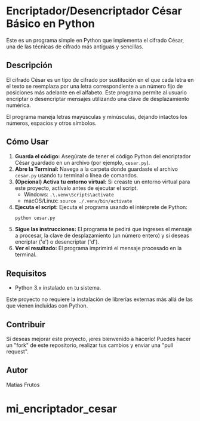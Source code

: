 # Encriptador/Desencriptador César Básico en Python

Este es un programa simple en Python que implementa el cifrado César, una de las técnicas de cifrado más antiguas y sencillas.

## Descripción

El cifrado César es un tipo de cifrado por sustitución en el que cada letra en el texto se reemplaza por una letra correspondiente a un número fijo de posiciones más adelante en el alfabeto. Este programa permite al usuario encriptar o desencriptar mensajes utilizando una clave de desplazamiento numérica.

El programa maneja letras mayúsculas y minúsculas, dejando intactos los números, espacios y otros símbolos.

## Cómo Usar

1.  **Guarda el código:** Asegúrate de tener el código Python del encriptador César guardado en un archivo (por ejemplo, `cesar.py`).
2.  **Abre la Terminal:** Navega a la carpeta donde guardaste el archivo `cesar.py` usando tu terminal o línea de comandos.
3.  **(Opcional) Activa tu entorno virtual:** Si creaste un entorno virtual para este proyecto, actívalo antes de ejecutar el script.
    * Windows: `.\.venv\Scripts\activate`
    * macOS/Linux: `source ./.venv/bin/activate`
4.  **Ejecuta el script:** Ejecuta el programa usando el intérprete de Python:
    ```bash
    python cesar.py
    ```
5.  **Sigue las instrucciones:** El programa te pedirá que ingreses el mensaje a procesar, la clave de desplazamiento (un número entero) y si deseas encriptar ('e') o desencriptar ('d').
6.  **Ver el resultado:** El programa imprimirá el mensaje procesado en la terminal.

## Requisitos

* Python 3.x instalado en tu sistema.

Este proyecto no requiere la instalación de librerías externas más allá de las que vienen incluidas con Python.

## Contribuir

Si deseas mejorar este proyecto, ¡eres bienvenido a hacerlo! Puedes hacer un "fork" de este repositorio, realizar tus cambios y enviar una "pull request".


## Autor

Matias Frutos
# mi_encriptador_cesar
